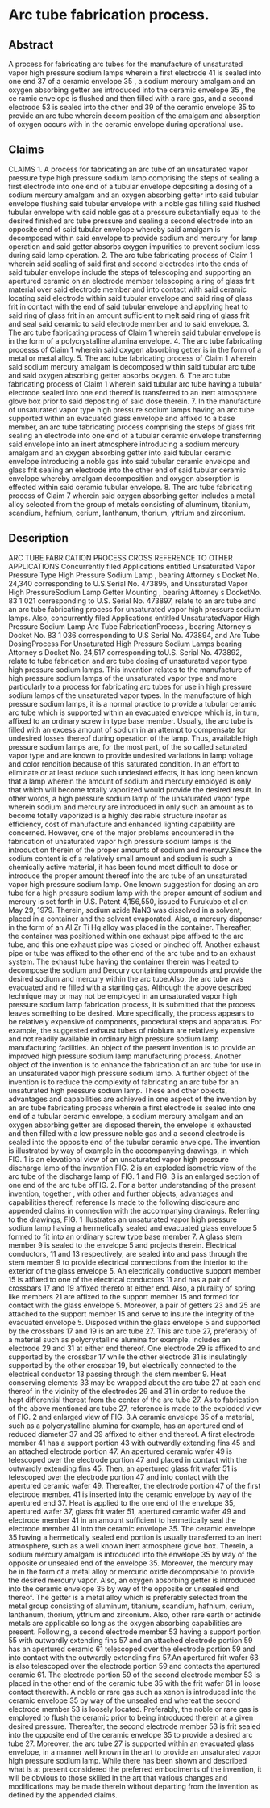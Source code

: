 # Arc tube fabrication process.

## Abstract
A process for fabricating arc tubes for the manufacture of unsaturated vapor high pressure sodium lamps wherein a first electrode 41 is sealed into one end 37 of a ceramic envelope 35 , a sodium mercury amalgam and an oxygen absorbing getter are introduced into the ceramic envelope 35 , the ce ramic envelope is flushed and then filled with a rare gas, and a second electrode 53 is sealed into the other end 39 of the ceramic envelope 35 to provide an arc tube wherein decom position of the amalgam and absorption of oxygen occurs with in the ceramic envelope during operational use.

## Claims
CLAIMS 1. A process for fabricating an arc tube of an unsaturated vapor pressure type high pressure sodium lamp comprising the steps of sealing a first electrode into one end of a tubular envelope depositing a dosing of a sodium mercury amalgam and an oxygen absorbing getter into said tubular envelope flushing said tubular envelope with a noble gas filling said flushed tubular envelope with said noble gas at a pressure substantially equal to the desired finished arc tube pressure and sealing a second electrode into an opposite end of said tubular envelope whereby said amalgam is decomposed within said envelope to provide sodium and mercury for lamp operation and said getter absorbs oxygen impurities to prevent sodium loss during said lamp operation. 2. The arc tube fabricating process of Claim 1 wherein said sealing of said first and second electrodes into the ends of said tubular envelope include the steps of telescoping and supporting an apertured ceramic on an electrode member telescoping a ring of glass frit material over said electrode member and into contact with said ceramic locating said electrode within said tubular envelope and said ring of glass frit in contact with the end of said tubular envelope and applying heat to said ring of glass frit in an amount sufficient to melt said ring of glass frit and seal said ceramic to said electrode member and to said envelope. 3. The arc tube fabricating process of Claim 1 wherein said tubular envelope is in the form of a polycrystalline alumina envelope. 4. The arc tube fabricating processs of Claim 1 wherein said oxygen absorbing getter is in the form of a metal or metal alloy. 5. The arc tube fabricating process of Claim 1 wherein said sodium mercury amalgam is decomposed within said tubular arc tube and said oxygen absorbing getter absorbs oxygen. 6. The arc tube fabricating process of Claim 1 wherein said tubular arc tube having a tubular electrode sealed into one end thereof is transferred to an inert atmosphere glove box prior to said depositing of said dose therein. 7. In the manufacture of unsaturated vapor type high pressure sodium lamps having an arc tube supported within an evacuated glass envelope and affixed to a base member, an arc tube fabricating process comprising the steps of glass frit sealing an electrode into one end of a tubular ceramic envelope transferring said envelope into an inert atmosphere introducing a sodium mercury amalgam and an oxygen absorbing getter into said tubular ceramic envelope introducing a noble gas into said tubular ceramic envelope and glass frit sealing an electrode into the other end of said tubular ceramic envelope whereby amalgam decomposition and oxygen absorption is effected within said ceramio tubular envelope. 8. The arc tube fabricating process of Claim 7 wherein said oxygen absorbing getter includes a metal alloy selected from the group of metals consisting of aluminum, titanium, scandium, hafnium, cerium, lanthanum, thorium, yttrium and zirconium.

## Description
ARC TUBE FABRICATION PROCESS CROSS REFERENCE TO OTHER APPLICATIONS Concurrently filed Applications entitled Unsaturated Vapor Pressure Type High Pressure Sodium Lamp , bearing Attorney s Docket No. 24,340 corresponding to U.S.Serial No. 473895, and Unsaturated Vapor High PressureSodium Lamp Getter Mounting , bearing Attorney s DocketNo. 83 1 021 corresponding to U.S. Serial No. 473897, relate to an arc tube and an arc tube fabricating process for unsaturated vapor high pressure sodium lamps. Also, concurrently filed Applications entitled UnsaturatedVapor High Pressure Sodium Lamp Arc Tube FabricationProcess , bearing Attorney s Docket No. 83 1 036 corresponding to U.S Serial No. 473894, and Arc Tube DosingProcess For Unsaturated High Pressure Sodium Lamps bearing Attorney s Docket No. 24,517 corresponding toU.S. Serial No. 473892, relate to tube fabrication and arc tube dosing of unsaturated vapor type high pressure sodium lamps. This invention relates to the manufacture of high pressure sodium lamps of the unsaturated vapor type and more particularly to a process for fabricating arc tubes for use in high pressure sodium lamps of the unsaturated vapor types. In the manufacture of high pressure sodium lamps, it is a normal practice to provide a tubular ceramic arc tube which is supported within an evacuated envelope which is, in turn, affixed to an ordinary screw in type base member. Usually, the arc tube is filled with an excess amount of sodium in an attempt to compensate for undesired losses thereof during operation of the lamp. Thus, available high pressure sodium lamps are, for the most part, of the so called saturated vapor type and are known to provide undesired variations in lamp voltage and color rendition because of this saturated condition. In an effort to eliminate or at least reduce such undesired effects, it has long been known that a lamp wherein the amount of sodium and mercury employed is only that which will become totally vaporized would provide the desired result. In other words, a high pressure sodium lamp of the unsaturated vapor type wherein sodium and mercury are introduced in only such an amount as to become totally vaporized is a highly desirable structure insofar as efficiency, cost of manufacture and enhanced lighting capability are concerned. However, one of the major problems encountered in the fabrication of unsaturated vapor high pressure sodium lamps is the introduction therein of the proper amounts of sodium and mercury.Since the sodium content is of a relatively small amount and sodium is such a chemically active material, it has been found most difficult to dose or introduce the proper amount thereof into the arc tube of an unsaturated vapor high pressure sodium lamp. One known suggestion for dosing an arc tube for a high pressure sodium lamp with the proper amount of sodium and mercury is set forth in U.S. Patent 4,156,550, issued to Furukubo et al on May 29, 1979. Therein, sodium azide NaN3 was dissolved in a solvent, placed in a container and the solvent evaporated. Also, a mercury dispenser in the form of an Al Zr Ti Hg alloy was placed in the container. Thereafter, the container was positioned within one exhaust pipe affixed to the arc tube, and this one exhaust pipe was closed or pinched off. Another exhaust pipe or tube was affixed to the other end of the arc tube and to an exhaust system. The exhaust tube having the container therein was heated to decompose the sodium and Dercury containing compounds and provide the desired sodium and mercury within the arc tube.Also, the arc tube was evacuated and re filled with a starting gas. Although the above described technique may or may not be employed in an unsaturated vapor high pressure sodium lamp fabrication process, it is submitted that the process leaves something to be desired. More specifically, the process appears to be relatively expensive of components, procedural steps and apparatus. For example, the suggested exhaust tubes of niobium are relatively expensive and not readily available in ordinary high pressure sodium lamp manufacturing facilities. An object of the present invention is to provide an improved high pressure sodium lamp manufacturing process. Another object of the invention is to enhance the fabrication of an arc tube for use in an unsaturated vapor high pressure sodium lamp. A further object of the invention is to reduce the complexity of fabricating an arc tube for an unsaturated high pressure sodium lamp. These and other objects, advantages and capabilities are achieved in one aspect of the invention by an arc tube fabricating process wherein a first electrode is sealed into one end of a tubular ceramic envelope, a sodium mercury amalgam and an oxygen absorbing getter are disposed therein, the envelope is exhausted and then filled with a low pressure noble gas and a second electrode is sealed into the opposite end of the tubular ceramic envelope. The invention is illustrated by way of example in the accompanying drawings, in which FIG. 1 is an elevational view of an unsaturated vapor high pressure discharge lamp of the invention FIG. 2 is an exploded isometric view of the arc tube of the discharge lamp of FIG. 1 and FIG. 3 is an enlarged section of one end of the arc tube ofFIG. 2. For a better understanding of the present invention, together , with other and further objects, advantages and capabilities thereof, reference Is made to the following disclosure and appended claims in connection with the accompanying drawings. Referring to the drawings, FIG. 1 illustrates an unsaturated vapor high pressure sodium lamp having a hermetically sealed and evacuated glass envelope 5 formed to fit into an ordinary screw type base member 7. A glass stem member 9 is sealed to the envelope 5 and projects therein. Electrical conductors, 11 and 13 respectively, are sealed into and pass through the stem member 9 to provide electrical connections from the interior to the exterior of the glass envelope 5. An electrically conductive support member 15 is affixed to one of the electrical conductors 11 and has a pair of crossbars 17 and 19 affixed thereto at either end. Also, a plurality of spring like members 21 are affixed to the support member 15 and formed for contact with the glass envelope 5. Moreover, a pair of getters 23 and 25 are attached to the support member 15 and serve to insure the integrity of the evacuated envelope 5. Disposed within the glass envelope 5 and supported by the crossbars 17 and 19 is an arc tube 27. This arc tube 27, preferably of a material such as polycrystalline alumina for example, includes an electrode 29 and 31 at either end thereof. One electrode 29 is affixed to and supported by the crossbar 17 while the other electrode 31 is insulatingly supported by the other crossbar 19, but electrically connected to the electrical conductor 13 passing through the stem member 9. Heat conserving elements 33 may be wrapped about the arc tube 27 at each end thereof in the vicinity of the electrodes 29 and 31 in order to reduce the hept differential thereat from the center of the arc tube 27. As to fabrication of the above mentioned arc tube 27, reference is made to the exploded view of FIG. 2 and enlarged view of FIG. 3.A ceramic envelope 35 of a material, such as a polycrystalline alumina for example, has an apertured end of reduced diameter 37 and 39 affixed to either end thereof. A first electrode member 41 has a support portion 43 with outwardly extending fins 45 and an attached electrode portion 47. An apertured ceramic wafer 49 is telescoped over the electrode portion 47 and placed in contact with the outwardly extending fins 45. Then, an apertured glass frit wafer 51 is telescoped over the electrode portion 47 and into contact with the apertured ceramic wafer 49. Thereafter, the electrode portion 47 of the first electrode member. 41 is inserted into the ceramic envelope by way of the apertured end 37. Heat is applied to the one end of the envelope 35, apertured wafer 37, glass frit wafer 51, apertured ceramic wafer 49 and electrode member 41 in an amount sufficient to hermetically seal the electrode member 41 into the ceramic envelope 35. The ceramic envelope 35 having a hermetically sealed end portion is usually transferred to an inert atmosphere, such as a well known inert atmosphere glove box. Therein, a sodium mercury amalgam is introduced into the envelope 35 by way of the opposite or unsealed end of the envelope 35. Moreover, the mercury may be in the form of a metal alloy or mercuric oxide decomposable to provide the desired mercury vapor. Also, an oxygen absorbing getter is introduced into the ceramic envelope 35 by way of the opposite or unsealed end thereof. The getter is a metal alloy which is preferably selected from the metal group consisting of aluminum, titanium, scandium, hafnium, cerium, lanthanum, thorium, yttrium and zirconium. Also, other rare earth or actinide metals are applicable so long as the oxygen absorbing capabilities are present. Following, a second electrode member 53 having a support portion 55 with outwardly extending fins 57 and an attached electrode portion 59 has an apertured ceramic 61 telescoped over the electrode portion 59 and into contact with the outwardly extending fins 57.An apertured frit wafer 63 is also telescoped over the electrode portion 59 and contacts the apertured ceramic 61. The electrode portion 59 of the second electrode member 53 is placed in the other end of the ceramic tube 35 with the frit wafer 61 in loose contact therewith. A noble or rare gas such as xenon is introduced into the ceramic envelope 35 by way of the unsealed end whereat the second electrode member 53 is loosely located. Preferably, the noble or rare gas is employed to flush the ceramic prior to being introduced therein at a given desired pressure. Thereafter, the second electrode member 53 is frit sealed into the opposite end of the ceramic envelope 35 to provide a desired arc tube 27. Moreover, the arc tube 27 is supported within an evacuated glass envelope, in a manner well known in the art to provide an unsaturated vapor high pressure sodium lamp. While there has been shown and described what is at present considered the preferred embodiments of the invention, it will be obvious to those skilled in the art that various changes and modifications may be made therein without departing from the invention as defined by the appended claims.